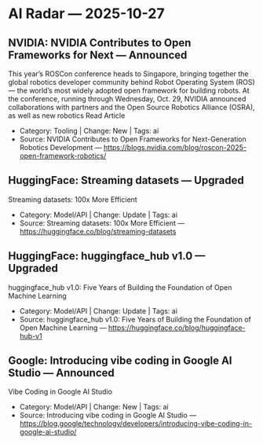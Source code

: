 # AI Radar — 2025-10-27

## NVIDIA: NVIDIA Contributes to Open Frameworks for Next — **Announced**
This year’s ROSCon conference heads to Singapore, bringing together the global robotics developer community behind Robot Operating System (ROS) — the world’s most widely adopted open framework for building robots. At the conference, running through Wednesday, Oct. 29, NVIDIA announced collaborations with partners and the Open Source Robotics Alliance (OSRA), as well as new robotics Read Article

- Category: Tooling  |  Change: New  |  Tags: ai
- Source: NVIDIA Contributes to Open Frameworks for Next-Generation Robotics Development — https://blogs.nvidia.com/blog/roscon-2025-open-framework-robotics/

## HuggingFace: Streaming datasets — **Upgraded**
Streaming datasets: 100x More Efficient

- Category: Model/API  |  Change: Update  |  Tags: ai
- Source: Streaming datasets: 100x More Efficient — https://huggingface.co/blog/streaming-datasets

## HuggingFace: huggingface_hub v1.0 — **Upgraded**
huggingface_hub v1.0: Five Years of Building the Foundation of Open Machine Learning

- Category: Model/API  |  Change: Update  |  Tags: ai
- Source: huggingface_hub v1.0: Five Years of Building the Foundation of Open Machine Learning — https://huggingface.co/blog/huggingface-hub-v1

## Google: Introducing vibe coding in Google AI Studio — **Announced**
Vibe Coding in Google AI Studio

- Category: Model/API  |  Change: New  |  Tags: ai
- Source: Introducing vibe coding in Google AI Studio — https://blog.google/technology/developers/introducing-vibe-coding-in-google-ai-studio/
